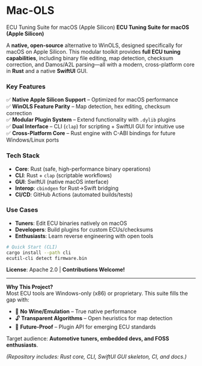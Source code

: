 # Mac-OLS
ECU Tuning Suite for macOS (Apple Silicon)
**ECU Tuning Suite for macOS (Apple Silicon)**  

A **native, open-source** alternative to WinOLS, designed specifically for macOS on Apple Silicon. This modular toolkit provides **full ECU tuning capabilities**, including binary file editing, map detection, checksum correction, and Damos/A2L parsing—all with a modern, cross-platform core in **Rust** and a native **SwiftUI** GUI.  

### **Key Features**  
✅ **Native Apple Silicon Support** – Optimized for macOS performance  
✅ **WinOLS Feature Parity** – Map detection, hex editing, checksum correction  
✅ **Modular Plugin System** – Extend functionality with `.dylib` plugins  
✅ **Dual Interface** – CLI (`clap`) for scripting + SwiftUI GUI for intuitive use  
✅ **Cross-Platform Core** – Rust engine with C-ABI bindings for future Windows/Linux ports  

### **Tech Stack**  
- **Core**: Rust (safe, high-performance binary operations)  
- **CLI**: Rust + `clap` (scriptable workflows)  
- **GUI**: SwiftUI (native macOS interface)  
- **Interop**: `cbindgen` for Rust→Swift bridging  
- **CI/CD**: GitHub Actions (automated builds/tests)  

### **Use Cases**  
- **Tuners**: Edit ECU binaries natively on macOS  
- **Developers**: Build plugins for custom ECUs/checksums  
- **Enthusiasts**: Learn reverse engineering with open tools  

```bash
# Quick Start (CLI)
cargo install --path cli
ecutil-cli detect firmware.bin
```

**License**: Apache 2.0 | **Contributions Welcome!**  

---

**Why This Project?**  
Most ECU tools are Windows-only (x86) or proprietary. This suite fills the gap with:  
- 🍏 **No Wine/Emulation** – True native performance  
- 🔓 **Transparent Algorithms** – Open heuristics for map detection  
- 🧩 **Future-Proof** – Plugin API for emerging ECU standards  

Target audience: **Automotive tuners, embedded devs, and FOSS enthusiasts**.  

*(Repository includes: Rust core, CLI, SwiftUI GUI skeleton, CI, and docs.)*
